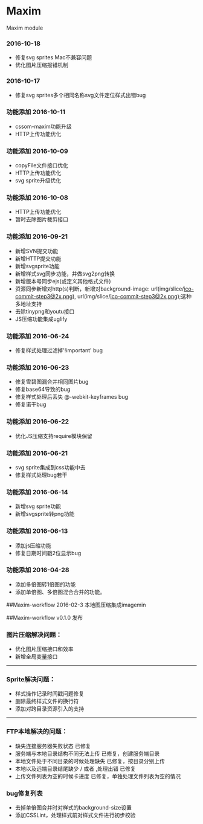 # Maxim
Maxim module



### 2016-10-18
- 修复svg sprites Mac不兼容问题
- 优化图片压缩报错机制


### 2016-10-17
- 修复svg sprites多个相同名称svg文件定位样式出错bug


### 功能添加 2016-10-11
- cssom-maxim功能升级
- HTTP上传功能优化

### 功能添加 2016-10-09
- copyFile文件接口优化
- HTTP上传功能优化
- svg sprite升级优化


### 功能添加 2016-10-08
- HTTP上传功能优化
- 暂时去除图片裁剪接口


### 功能添加 2016-09-21
- 新增SVN提交功能
- 新增HTTP提交功能
- 新增svgsprite功能
- 新增样式svg同步功能，并做svg2png转换
- 新增版本号同步ejs(或定义其他格式文件)
- 资源同步新增对http(s)判断，新增对background-image: url(img/slice/ico-commit-step3@2x.png), url(img/slice/ico-commit-step3@2x.png);这种多地址支持
- 去除tinypng和youtu接口
- JS压缩功能集成uglify


### 功能添加 2016-06-24
- 修复样式处理过滤掉'!important' bug

### 功能添加 2016-06-23
- 修复雪碧图漏合并相同图片bug
- 修复base64导致的bug
- 修复样式处理后丢失 @-webkit-keyframes bug
- 修复诺干bug



### 功能添加 2016-06-22
- 优化JS压缩支持require模块保留

### 功能添加 2016-06-21
- svg sprite集成到css功能中去
- 修复样式处理bug若干



### 功能添加 2016-06-14
- 新增svg sprite功能
- 新增svgsprite转png功能


### 功能添加 2016-06-13
- 添加js压缩功能
- 修复日期时间戳2位显示bug

### 功能添加 2016-04-28
- 添加多倍图转1倍图的功能
- 添加单倍图、多倍图混合合并的功能。


##Maxim-workflow  2016-02-3
本地图压缩集成imagemin


##Maxim-workflow  v0.1.0  发布

### 图片压缩解决问题：
- 优化图片压缩接口和效率
- 新增全局变量接口

----------

### Sprite解决问题：
- 样式操作记录时间戳问题修复
- 删除最终样式文件的换行符
- 添加对跨目录资源引入的支持

----------

### FTP本地解决的问题：
- 缺失连接服务器失败状态  已修复
- 服务端与本地目录结构不同无法上传  已修复，创建服务端目录
- 本地文件处于不同目录的时候处理缺失  已修复，按目录分别上传
- 本地以及远端目录结尾缺少 / 或者 \,处理出错  已修复
- 上传文件列表为空的时候卡进度  已修复，单独处理文件列表为空的情况

### bug修复列表
- 去掉单倍图合并时对样式的background-size设置
- 添加CSSLint，处理样式前对样式文件进行初步校验


